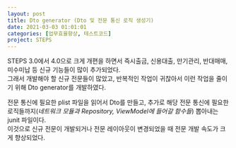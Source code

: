 ```yaml
---
layout: post
title: Dto generator (Dto 및 전문 통신 로직 생성기)
date: 2021-03-03 01:01:01
categories: [업무효율향상, 테스트코드]
project: STEPS
---
```


STEPS 3.0에서 4.0으로 크게 개편을 하면서 즉시출금, 신용대출, 만기관리, 반대매매, 미수미납 등 신규 기능들이 많이 추가되었다.  
그래서 개발해야 할 신규 전문들이 많았고, 반복적인 작업이 귀찮아서 이런 작업을 줄이기 위해 Dto generator를 개발하였다.  

전문 통신에 필요한 plist 파일을 읽어서 Dto를 만들고, 추가로 해당 전문 통신에 필요한 로직들까지(_네트워크 모듈과 Repository, ViewModel에 들어갈 함수들_) 뽑아내는 junit 파일이다.  
이것으로 신규 전문이 개발되거나 전문 레이아웃이 변경되었을 때 전문 개발 속도가 크게 향상되었다.  

